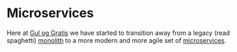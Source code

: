# Microservices

Here at [Gul og Gratis](AboutUs.md) we have started to transition away from a
legacy (read spaghetti) [monolith](Glossary.md#monolith) to a more
modern and more agile set of [microservices](Glossary.md#microservice).
